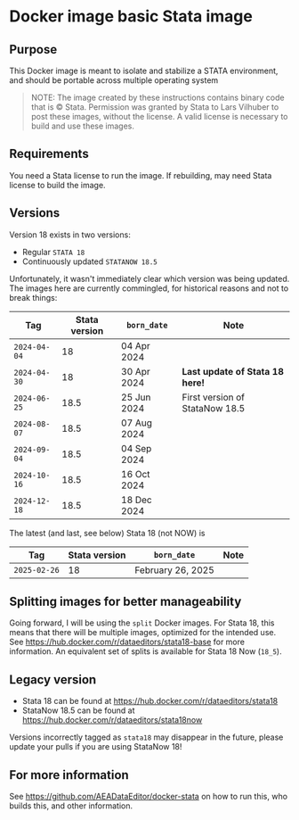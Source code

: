 # Docker image basic Stata image

## Purpose

This Docker image is meant to isolate and stabilize a STATA environment, and should be portable across
multiple operating system

> NOTE: The image created by these instructions contains binary code that is &copy; Stata. Permission was granted by Stata to Lars Vilhuber to post these images, without the license. A valid license is necessary to build and use these images. 

## Requirements

You need a Stata license to run the image. If rebuilding, may need Stata license to build the image.

## Versions

Version 18 exists in two versions:

- Regular `STATA 18`
- Continuously updated `STATANOW 18.5`

Unfortunately, it wasn't immediately clear which version was being updated. The images here are currently commingled, for historical reasons and not to break things:

| Tag | Stata version | `born_date` | Note |
| --- | --- | --- | --- |
| `2024-04-04` | 18 | 04 Apr 2024 | |
| `2024-04-30` | 18 | 30 Apr 2024 | **Last update of Stata 18 here!** |
| `2024-06-25` | 18.5 | 25 Jun 2024 | First version of StataNow 18.5  |
| `2024-08-07` | 18.5 | 07 Aug 2024 | |
| `2024-09-04` | 18.5 | 04 Sep 2024 | |
| `2024-10-16` | 18.5 | 16 Oct 2024 | |
| `2024-12-18` | 18.5 | 18 Dec 2024 | |

The latest (and last, see below) Stata 18 (not NOW) is 

| Tag | Stata version | `born_date` | Note |
| --- | --- | --- | --- |
| `2025-02-26` | 18 | February 26, 2025 | |


## Splitting images for better manageability


Going forward, I will be using the `split` Docker images. For Stata 18, this means that there will be multiple images, optimized for the intended use. See <https://hub.docker.com/r/dataeditors/stata18-base> for more information. An equivalent set of splits is available for Stata 18 Now (`18_5`).
  


## Legacy version

- Stata 18 can be found at <https://hub.docker.com/r/dataeditors/stata18>
- StataNow 18.5 can be found at <https://hub.docker.com/r/dataeditors/stata18now>

Versions incorrectly tagged as `stata18` may disappear in the future, please update your pulls if you are using StataNow 18!


## For more information

See <https://github.com/AEADataEditor/docker-stata> on how to run this, who builds this, and other information.
